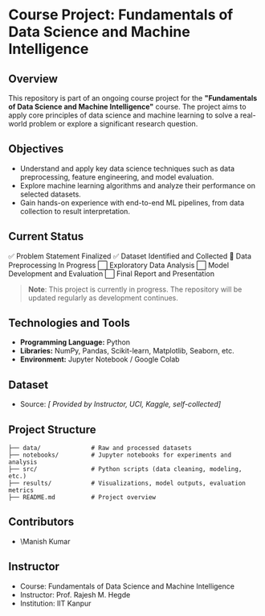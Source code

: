 # Course Project: Fundamentals of Data Science and Machine Intelligence

## Overview

This repository is part of an ongoing course project for the **"Fundamentals of Data Science and Machine Intelligence"** course. The project aims to apply core principles of data science and machine learning to solve a real-world problem or explore a significant research question.

## Objectives

* Understand and apply key data science techniques such as data preprocessing, feature engineering, and model evaluation.
* Explore machine learning algorithms and analyze their performance on selected datasets.
* Gain hands-on experience with end-to-end ML pipelines, from data collection to result interpretation.

## Current Status

✅ Problem Statement Finalized
✅ Dataset Identified and Collected
🔄 Data Preprocessing In Progress
⬜ Exploratory Data Analysis
⬜ Model Development and Evaluation
⬜ Final Report and Presentation

> **Note**: This project is currently in progress. The repository will be updated regularly as development continues.

## Technologies and Tools

* **Programming Language:** Python
* **Libraries:** NumPy, Pandas, Scikit-learn, Matplotlib, Seaborn, etc.
* **Environment:** Jupyter Notebook / Google Colab

## Dataset

* Source: *\[ Provided by Instructor, UCI, Kaggle, self-collected]*

## Project Structure

```
├── data/              # Raw and processed datasets
├── notebooks/         # Jupyter notebooks for experiments and analysis
├── src/               # Python scripts (data cleaning, modeling, etc.)
├── results/           # Visualizations, model outputs, evaluation metrics
├── README.md          # Project overview
```

## Contributors

* \Manish Kumar

## Instructor

* Course: Fundamentals of Data Science and Machine Intelligence
* Instructor: Prof. Rajesh M. Hegde
* Institution: IIT Kanpur
